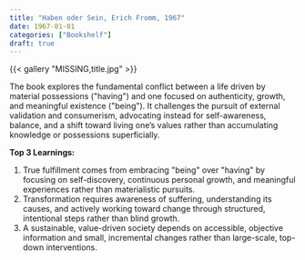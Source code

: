 ```yaml
---
title: "Haben oder Sein, Erich Fromm, 1967"
date: 1967-01-01
categories: ["Bookshelf"]
draft: true
---
```


{{< gallery "MISSING,title.jpg" >}}

The book explores the fundamental conflict between a life driven by material possessions ("having") and one focused on authenticity, growth, and meaningful existence ("being"). It challenges the pursuit of external validation and consumerism, advocating instead for self-awareness, balance, and a shift toward living one’s values rather than accumulating knowledge or possessions superficially.

**Top 3 Learnings:**

1. True fulfillment comes from embracing "being" over "having" by focusing on self-discovery, continuous personal growth, and meaningful experiences rather than materialistic pursuits.
2. Transformation requires awareness of suffering, understanding its causes, and actively working toward change through structured, intentional steps rather than blind growth.
3. A sustainable, value-driven society depends on accessible, objective information and small, incremental changes rather than large-scale, top-down interventions.
